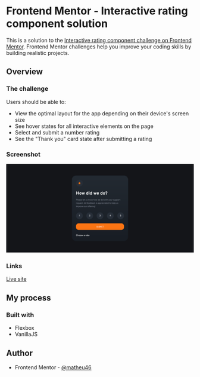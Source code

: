 # Frontend Mentor - Interactive rating component solution

This is a solution to the [Interactive rating component challenge on Frontend Mentor](https://www.frontendmentor.io/challenges/interactive-rating-component-koxpeBUmI). Frontend Mentor challenges help you improve your coding skills by building realistic projects.

## Overview

### The challenge

Users should be able to:

- View the optimal layout for the app depending on their device's screen size
- See hover states for all interactive elements on the page
- Select and submit a number rating
- See the "Thank you" card state after submitting a rating

### Screenshot

![](./screenshot.png)

### Links

[Live site](https://matheu46.github.io/interactiveRatingComponent/)

## My process

### Built with

- Flexbox
- VanillaJS

## Author

- Frontend Mentor - [@matheu46](https://www.frontendmentor.io/profile/matheu46)
